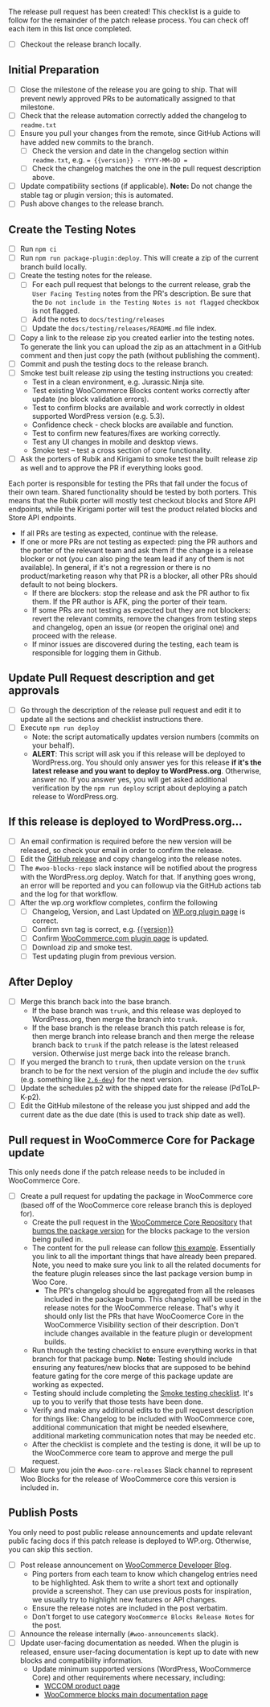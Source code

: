 The release pull request has been created! This checklist is a guide to follow for the remainder of the patch release process. You can check off each item in this list once completed.

* [ ] Checkout the release branch locally.

## Initial Preparation

* [ ] Close the milestone of the release you are going to ship. That will prevent newly approved PRs to be automatically assigned to that milestone.
* [ ] Check that the release automation correctly added the changelog to `readme.txt`
* [ ] Ensure you pull your changes from the remote, since GitHub Actions will have added new commits to the branch.
  * [ ] Check the version and date in the changelog section within `readme.txt`, e.g. `= {{version}} - YYYY-MM-DD =`
  * [ ] Check the changelog matches the one in the pull request description above.
* [ ] Update compatibility sections (if applicable). __Note:__ Do not change the stable tag or plugin version; this is automated.
* [ ] Push above changes to the release branch.

## Create the Testing Notes

* [ ] Run `npm ci`
* [ ] Run `npm run package-plugin:deploy`. This will create a zip of the current branch build locally.
* [ ] Create the testing notes for the release. 
  * [ ] For each pull request that belongs to the current release, grab the `User Facing Testing` notes from the PR's description. Be sure that the `Do not include in the Testing Notes is not flagged` checkbox is not flagged.
  * [ ] Add the notes to `docs/testing/releases`
  * [ ] Update the `docs/testing/releases/README.md` file index.
* [ ] Copy a link to the release zip you created earlier into the testing notes. To generate the link you can upload the zip as an attachment in a GitHub comment and then just copy the path (without publishing the comment).
* [ ] Commit and push the testing docs to the release branch.
* [ ] Smoke test built release zip using the testing instructions you created:
  * Test in a clean environment, e.g. Jurassic.Ninja site.
  * Test existing WooCommerce Blocks content works correctly after update (no block validation errors).
  * Test to confirm blocks are available and work correctly in oldest supported WordPress version (e.g. 5.3).
  * Confidence check - check blocks are available and function.
  * Test to confirm new features/fixes are working correctly.
  * Test any UI changes in mobile and desktop views.
  * Smoke test – test a cross section of core functionality.
* [ ] Ask the porters of Rubik and Kirigami to smoke test the built release zip as well and to approve the PR if everything looks good. 

Each porter is responsible for testing the PRs that fall under the focus of their own team. Shared functionality should be tested by both porters. This means that the Rubik porter will mostly test checkout blocks and Store API endpoints, while the Kirigami porter will test the product related blocks and Store API endpoints.
  * If all PRs are testing as expected, continue with the release.
  * If one or more PRs are not testing as expected: ping the PR authors and the porter of the relevant team and ask them if the change is a release blocker or not (you can also ping the team lead if any of them is not available). In general, if it's not a regression or there is no product/marketing reason why that PR is a blocker, all other PRs should default to not being blockers.
    * If there are blockers: stop the release and ask the PR author to fix them. If the PR author is AFK, ping the porter of their team.
    * If some PRs are not testing as expected but they are not blockers: revert the relevant commits, remove the changes from testing steps and changelog, open an issue (or reopen the original one) and proceed with the release.
    * If minor issues are discovered during the testing, each team is responsible for logging them in Github.

## Update Pull Request description and get approvals

* [ ] Go through the description of the release pull request and edit it to update all the sections and checklist instructions there.
* [ ] Execute `npm run deploy`
  * Note: the script automatically updates version numbers (commits on your behalf).
  * **ALERT**: This script will ask you if this release will be deployed to WordPress.org. You should only answer yes for this release **if it's the latest release and you want to deploy to WordPress.org**. Otherwise, answer no. If you answer yes, you will get asked additional verification by the `npm run deploy` script about deploying a patch release to WordPress.org.

## If this release is deployed to WordPress.org...

* [ ] An email confirmation is required before the new version will be released, so check your email in order to confirm the release.
* [ ] Edit the [GitHub release](https://github.com/woocommerce/woocommerce-gutenberg-products-block/releases) and copy changelog into the release notes.
* [ ] The `#woo-blocks-repo` slack instance will be notified about the progress with the WordPress.org deploy. Watch for that. If anything goes wrong, an error will be reported and you can followup via the GitHub actions tab and the log for that workflow.
* [ ] After the wp.org workflow completes, confirm the following
  * [ ] Changelog, Version, and Last Updated on [WP.org plugin page](https://wordpress.org/plugins/woo-gutenberg-products-block/) is correct.
  * [ ] Confirm svn tag is correct, e.g. [{{version}}](https://plugins.svn.wordpress.org/woo-gutenberg-products-block/tags/{{version}}/)
  * [ ] Confirm [WooCommerce.com plugin page](https://woocommerce.com/products/woocommerce-gutenberg-products-block/) is updated.
  * [ ] Download zip and smoke test.
  * [ ] Test updating plugin from previous version.

## After Deploy

* [ ] Merge this branch back into the base branch.
  * If the base branch was `trunk`, and this release was deployed to WordPress.org, then merge the branch into `trunk`.
  * If the base branch is the release branch this patch release is for, then merge branch into release branch and then merge the release branch back to `trunk` if the patch release is the latest released version. Otherwise just merge back into the release branch.
* [ ] If you merged the branch to `trunk`, then update version on the `trunk` branch to be for the next version of the plugin and include the `dev` suffix (e.g. something like [`2.6-dev`](https://github.com/woocommerce/woocommerce-gutenberg-products-block/commit/e27f053e7be0bf7c1d376f5bdb9d9999190ce158)) for the next version.
* [ ] Update the schedules p2 with the shipped date for the release (PdToLP-K-p2).
* [ ] Edit the GitHub milestone of the release you just shipped and add the current date as the due date (this is used to track ship date as well).

## Pull request in WooCommerce Core for Package update

This only needs done if the patch release needs to be included in WooCommerce Core.

* [ ] Create a pull request for updating the package in WooCommerce core (based off of the WooCommerce core release branch this is deployed for).
  - Create the pull request in the [WooCommerce Core Repository](https://github.com/woocommerce/woocommerce/) that [bumps the package version](https://github.com/woocommerce/woocommerce/blob/master/composer.json) for the blocks package to the version being pulled in.
  - The content for the pull release can follow [this example](https://github.com/woocommerce/woocommerce/pull/27676). Essentially you link to all the important things that have already been prepared. Note, you need to make sure you link to all the related documents for the feature plugin releases since the last package version bump in Woo Core.
      - The PR's changelog should be aggregated from all the releases included in the package bump. This changelog will be used in the release notes for the WooCommerce release. That's why it should only list the PRs that have WooCoomerce Core in the WooCommerce Visibility section of their description. Don't include changes available in the feature plugin or development builds.
  - Run through the testing checklist to ensure everything works in that branch for that package bump. **Note:** Testing should include ensuring any features/new blocks that are supposed to be behind feature gating for the core merge of this package update are working as expected.
  - Testing should include completing the [Smoke testing checklist](https://github.com/woocommerce/woocommerce-gutenberg-products-block/blob/trunk/docs/testing/smoke-testing.md). It's up to you to verify that those tests have been done.
  - Verify and make any additional edits to the pull request description for things like: Changelog to be included with WooCommerce core, additional communication that might be needed elsewhere, additional marketing communication notes that may be needed etc.
  - After the checklist is complete and the testing is done, it will be up to the WooCommerce core team to approve and merge the pull request.
* [ ] Make sure you join the `#woo-core-releases` Slack channel to represent Woo Blocks for the release of WooCommerce core this version is included in.

## Publish Posts

You only need to post public release announcements and update relevant public facing docs if this patch release is deployed to WP.org. Otherwise, you can skip this section.

* [ ] Post release announcement on [WooCommerce Developer Blog](https://developer.woocommerce.com/category/release-post/woocommerce-blocks-release-notes/).
  - Ping porters from each team to know which changelog entries need to be highlighted. Ask them to write a short text and optionally provide a screenshot. They can use previous posts for inspiration, we usually try to highlight new features or API changes.
  - Ensure the release notes are included in the post verbatim.
  - Don't forget to use category `WooCommerce Blocks Release Notes` for the post.
* [ ] Announce the release internally (`#woo-announcements` slack).
* [ ] Update user-facing documentation as needed. When the plugin is released, ensure user-facing documentation is kept up to date with new blocks and compatibility information.
  - Update minimum supported versions (WordPress, WooCommerce Core) and other requirements where necessary, including:
    - [WCCOM product page](https://woocommerce.com/products/woocommerce-gutenberg-products-block/)
    - [WooCommerce blocks main documentation page](https://docs.woocommerce.com/document/woocommerce-blocks/)
